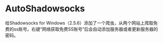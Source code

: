 AutoShadowsocks
=======================

给Shadowsocks for Windows（2.5.6）添加了一个爬虫，从两个网站上爬取免费的ss账号。右键“网络获取免费SS账号”后会自动添加服务器或者更新服务器的密码。